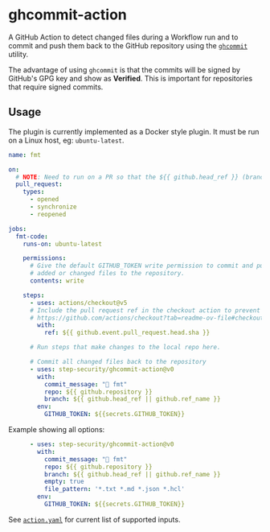 # ghcommit-action

A GitHub Action to detect changed files during a Workflow run and to commit and
push them back to the GitHub repository using the [`ghcommit`](https://github.com/planetscale/ghcommit) utility.

The advantage of using `ghcommit` is that the commits will be signed by GitHub's
GPG key and show as **Verified**. This is important for repositories that require
signed commits.

## Usage

The plugin is currently implemented as a Docker style plugin. It must be run on
a Linux host, eg: `ubuntu-latest`.

```yaml
name: fmt

on:
  # NOTE: Need to run on a PR so that the ${{ github.head_ref }} (branch) is non-null
  pull_request:
    types:
      - opened
      - synchronize
      - reopened

jobs:
  fmt-code:
    runs-on: ubuntu-latest

    permissions:
      # Give the default GITHUB_TOKEN write permission to commit and push the
      # added or changed files to the repository.
      contents: write

    steps:
      - uses: actions/checkout@v5
      # Include the pull request ref in the checkout action to prevent merge commit
      # https://github.com/actions/checkout?tab=readme-ov-file#checkout-pull-request-head-commit-instead-of-merge-commit
        with:
          ref: ${{ github.event.pull_request.head.sha }}

      # Run steps that make changes to the local repo here.

      # Commit all changed files back to the repository
      - uses: step-security/ghcommit-action@v0
        with:
          commit_message: "🤖 fmt"
          repo: ${{ github.repository }}
          branch: ${{ github.head_ref || github.ref_name }}
        env:
          GITHUB_TOKEN: ${{secrets.GITHUB_TOKEN}}
```

Example showing all options:

```yaml
      - uses: step-security/ghcommit-action@v0
        with:
          commit_message: "🤖 fmt"
          repo: ${{ github.repository }}
          branch: ${{ github.head_ref || github.ref_name }}
          empty: true
          file_pattern: '*.txt *.md *.json *.hcl'
        env:
          GITHUB_TOKEN: ${{secrets.GITHUB_TOKEN}}
```

See [`action.yaml`](./action.yaml) for current list of supported inputs.
